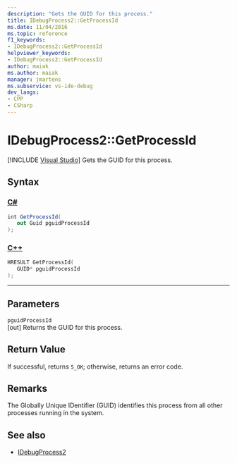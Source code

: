 ```yaml
---
description: "Gets the GUID for this process."
title: IDebugProcess2::GetProcessId
ms.date: 11/04/2016
ms.topic: reference
f1_keywords:
- IDebugProcess2::GetProcessId
helpviewer_keywords:
- IDebugProcess2::GetProcessId
author: maiak
ms.author: maiak
manager: jmartens
ms.subservice: vs-ide-debug
dev_langs:
- CPP
- CSharp
---
```

# IDebugProcess2::GetProcessId

 [!INCLUDE [Visual Studio](~/includes/applies-to-version/vs-windows-only.md)]
Gets the GUID for this process.

## Syntax

### [C#](#tab/csharp)
```csharp
int GetProcessId(
   out Guid pguidProcessId
);
```
### [C++](#tab/cpp)
```cpp
HRESULT GetProcessId(
   GUID* pguidProcessId
);
```
---

## Parameters
`pguidProcessId`\
[out] Returns the GUID for this process.

## Return Value
 If successful, returns `S_OK`; otherwise, returns an error code.

## Remarks
 The Globally Unique IDentifier (GUID) identifies this process from all other processes running in the system.

## See also
- [IDebugProcess2](../../../extensibility/debugger/reference/idebugprocess2.md)
